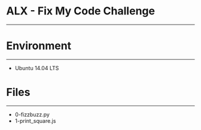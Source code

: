 # ALX - Fix My Code Challenge
-----

# Environment
----
- Ubuntu 14.04 LTS

# Files
---
- 0-fizzbuzz.py
- 1-print_square.js
